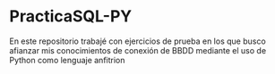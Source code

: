 # PracticaSQL-PY

En este repositorio trabajé con ejercicios de prueba en los que busco afianzar mis conocimientos de conexión de BBDD mediante el uso de Python como lenguaje anfitrion
